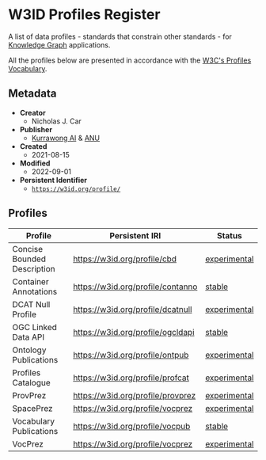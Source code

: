 # W3ID Profiles Register

A list of data profiles - standards that constrain other standards - for [Knowledge Graph](https://www.w3.org/RDF/) applications.

All the profiles below are presented in accordance with the [W3C's Profiles Vocabulary](https://www.w3.org/TR/dx-prof/).

## Metadata

* **Creator**
  * Nicholas J. Car
* **Publisher**
  * [Kurrawong AI](https://kurrawong.net) & [ANU](https://cecs.anu.edu.au/people/nicholas-car)
* **Created**
  * 2021-08-15
* **Modified**
  * 2022-09-01
* **Persistent Identifier**
  * [`https://w3id.org/profile/`](https://w3id.org/profile/)

## Profiles

**Profile** | **Persistent IRI** | **Status**
--- | --- | ---
Concise Bounded Description | <https://w3id.org/profile/cbd> | [experimental](https://linked.data.gov.au/def/reg-statuses/experimental)
Container Annotations | <https://w3id.org/profile/contanno> | [stable](https://linked.data.gov.au/def/reg-statuses/stable)
DCAT Null Profile | <https://w3id.org/profile/dcatnull> | [experimental](https://linked.data.gov.au/def/reg-statuses/experimental)
OGC Linked Data API | <https://w3id.org/profile/ogcldapi> | [stable](https://linked.data.gov.au/def/reg-statuses/stable)
Ontology Publications | <https://w3id.org/profile/ontpub> | [experimental](https://linked.data.gov.au/def/reg-statuses/stable)
Profiles Catalogue | <https://w3id.org/profile/profcat> | [experimental](https://linked.data.gov.au/def/reg-statuses/experimental)
ProvPrez | <https://w3id.org/profile/provprez> | [experimental](https://linked.data.gov.au/def/reg-statuses/stable)
SpacePrez | <https://w3id.org/profile/vocprez> | [experimental](https://linked.data.gov.au/def/reg-statuses/stable)
Vocabulary Publications | <https://w3id.org/profile/vocpub> | [stable](https://linked.data.gov.au/def/reg-statuses/stable)
VocPrez | <https://w3id.org/profile/vocprez> | [experimental](https://linked.data.gov.au/def/reg-statuses/stable)
